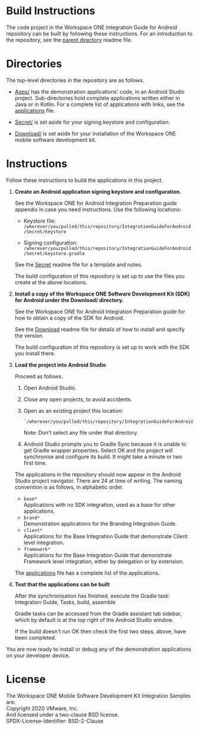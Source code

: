 # Build Instructions
The code project in the Workspace ONE Integration Guide for Android repository
can be built by following these instructions. For an introduction to the
repository, see the [parent directory](..) readme file.

# Directories
The top-level directories in the repository are as follows.

-   [Apps/](../Apps) has the demonstration applications' code, in an Android
    Studio project. Sub-directories hold complete applications written either in
    Java or in Kotlin. For a complete list of applications with links, see the
    [applications](applications.md) file.

-   [Secret/](../Secret) is set aside for your signing keystore and
    configuration.

-   [Download/](../Download) is set aside for your installation of the Workspace
    ONE mobile software development kit.

# Instructions
Follow these instructions to build the applications in this project.

1.  **Create an Android application signing keystore and configuration.**

    See the Workspace ONE for Android Integration Preparation guide appendix in
    case you need instructions. Use the following locations:

    -   Keystore file:  
        `/wherever/you/pulled/this/repository/IntegrationGuideForAndroid/Secret/keystore`
    
    -   Signing configuration:  
        `/wherever/you/pulled/this/repository/IntegrationGuideForAndroid/Secret/keystore.gradle`
    
    See the [Secret](../Secret) readme file for a template and notes.

    The build configuration of this repository is set up to use the files you
    create at the above locations.

2.  **Install a copy of the Workspace ONE Software Development Kit (SDK) for
    Android under the Download/ directory.**
    
    See the Workspace ONE for Android Integration Preparation guide for how to
    obtain a copy of the SDK for Android.

    See the [Download](../Download) readme file for details of how to install
    and specify the version.

    The build configuration of this repository is set up to work with the SDK
    you install there.

3.  **Load the project into Android Studio**

    Proceed as follows.

    1.  Open Android Studio.
    2.  Close any open projects, to avoid accidents.
    3.  Open as an existing project this location:

            `/wherever/you/pulled/this/repository/IntegrationGuideForAndroid/Apps/`
        
        Note: Don't select any file under that directory.
    
    4.  Android Studio prompts you to Gradle Sync because it is unable to get
        Gradle wrapper properties. Select OK and the project will synchronise
        and configure its build. It might take a minute or two first time.

    The applications in the repository should now appear in the Android Studio
    project navigator. There are 24 at time of writing. The naming convention is
    as follows, in alphabetic order.

    -   `base*`  
        Applications with no SDK integration, used as a base for other
        applications.
    -   `brand*`  
        Demonstration applications for the Branding Integration Guide.
    -   `client*`  
        Applications for the Base Integration Guide that demonstrate Client
        level integration.
    -   `framework*`  
        Applications for the Base Integration Guide that demonstrate Framework
        level integration, either by delegation or by extension.

     The [applications](applications.md) file has a complete list of the
     applications.

4.  **Test that the applications can be built**

    After the synchronisation has finished, execute the Gradle task:  
    Integration Guide, Tasks, build, assemble

    Gradle tasks can be accessed from the Gradle assistant tab sidebar, which by
    default is at the top right of the Android Studio window.

    If the build doesn't run OK then check the first two steps, above, have been
    completed.

You are now ready to install or debug any of the demonstration applications on
your developer device.

# License
The Workspace ONE Mobile Software Development Kit Integration Samples are:  
Copyright 2020 VMware, Inc.  
And licensed under a two-clause BSD license.  
SPDX-License-Identifier: BSD-2-Clause
